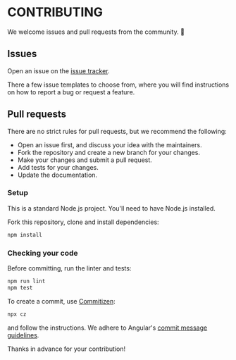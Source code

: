# CONTRIBUTING

We welcome issues and pull requests from the community. :purple_heart:

## Issues

Open an issue on the [issue tracker].

There a few issue templates to choose from, where you will find instructions on how to report a bug or request a feature.

## Pull requests

There are no strict rules for pull requests, but we recommend the following:

* Open an issue first, and discuss your idea with the maintainers.
* Fork the repository and create a new branch for your changes.
* Make your changes and submit a pull request.
* Add tests for your changes.
* Update the documentation.

### Setup

This is a standard Node.js project. You'll need to have Node.js installed.

Fork this repository, clone and install dependencies:

```bash
npm install
```

### Checking your code

Before committing, run the linter and tests:

```bash
npm run lint
npm test
```

To create a commit, use [Commitizen]:

```bash
npx cz
```

and follow the instructions. We adhere to Angular's [commit message guidelines].

Thanks in advance for your contribution!

[commit message guidelines]: https://github.com/angular/angular/blob/main/CONTRIBUTING.md#commit
[issue tracker]: https://github.com/wix-incubator/jest-environment-emit/issues
[Commitizen]: https://github.com/commitizen/cz-cli
